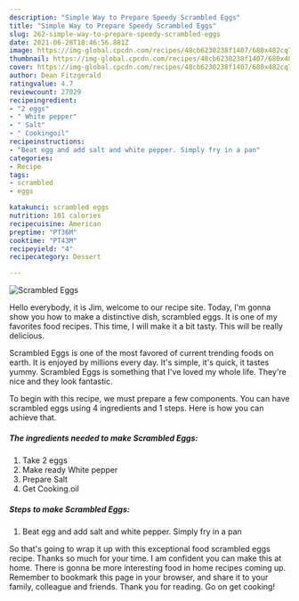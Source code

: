 ```yaml
---
description: "Simple Way to Prepare Speedy Scrambled Eggs"
title: "Simple Way to Prepare Speedy Scrambled Eggs"
slug: 262-simple-way-to-prepare-speedy-scrambled-eggs
date: 2021-06-28T18:46:56.881Z
image: https://img-global.cpcdn.com/recipes/48cb6230238f1407/680x482cq70/scrambled-eggs-recipe-main-photo.jpg
thumbnail: https://img-global.cpcdn.com/recipes/48cb6230238f1407/680x482cq70/scrambled-eggs-recipe-main-photo.jpg
cover: https://img-global.cpcdn.com/recipes/48cb6230238f1407/680x482cq70/scrambled-eggs-recipe-main-photo.jpg
author: Dean Fitzgerald
ratingvalue: 4.7
reviewcount: 27029
recipeingredient:
- "2 eggs"
- " White pepper"
- " Salt"
- " Cookingoil"
recipeinstructions:
- "Beat egg and add salt and white pepper. Simply fry in a pan"
categories:
- Recipe
tags:
- scrambled
- eggs

katakunci: scrambled eggs 
nutrition: 101 calories
recipecuisine: American
preptime: "PT36M"
cooktime: "PT43M"
recipeyield: "4"
recipecategory: Dessert

---
```



![Scrambled Eggs](https://img-global.cpcdn.com/recipes/48cb6230238f1407/680x482cq70/scrambled-eggs-recipe-main-photo.jpg)

Hello everybody, it is Jim, welcome to our recipe site. Today, I'm gonna show you how to make a distinctive dish, scrambled eggs. It is one of my favorites food recipes. This time, I will make it a bit tasty. This will be really delicious.



Scrambled Eggs is one of the most favored of current trending foods on earth. It is enjoyed by millions every day. It's simple, it's quick, it tastes yummy. Scrambled Eggs is something that I've loved my whole life. They're nice and they look fantastic.


To begin with this recipe, we must prepare a few components. You can have scrambled eggs using 4 ingredients and 1 steps. Here is how you can achieve that.

<!--inarticleads1-->

##### The ingredients needed to make Scrambled Eggs:

1. Take 2 eggs
1. Make ready  White pepper
1. Prepare  Salt
1. Get  Cooking.oil




<!--inarticleads2-->

##### Steps to make Scrambled Eggs:

1. Beat egg and add salt and white pepper. Simply fry in a pan




So that's going to wrap it up with this exceptional food scrambled eggs recipe. Thanks so much for your time. I am confident you can make this at home. There is gonna be more interesting food in home recipes coming up. Remember to bookmark this page in your browser, and share it to your family, colleague and friends. Thank you for reading. Go on get cooking!
